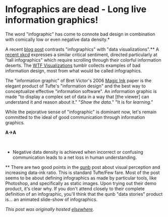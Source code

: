 # Infographics are dead - Long live information graphics!



The word "infographic" has come to connote bad design in combination with comically low or even negative data density.*

A recent <a href="http://insights.qunb.com/why-we-hate-infographics-and-why-you-should">blog post</a> contrasts "infographics" with "data visualizations".** A <a href="http://xkcd.com/1273/">recent xkcd</a> expresses a similar critical sentiment, directed particularly at "tall infographics" which require scrolling through their colorful information deserts. The <a href="http://wtfviz.net/">WTF Visualizations</a> tumblr collects examples of bad information design, most from what would be called infographics.

The "information graphic" of Bret Victor's 2006 <a href="http://worrydream.com/MagicInk/">Magic Ink</a> paper is the elegant product of Tufte's "information design" and the best way to conceptualize effective "information software". An information graphic is made "to display a complex set of data in a way that [the viewer] can understand it and reason about it." "<em>Show the data.</em>" "It is for <em>learning</em>."

While the pejorative sense of "infographic" is dominant now, let's remain committed to the ideal of good communication through information graphics.

<strong>A→A</strong>

 

* Negative data density is achieved when incorrect or confusing communication leads to a net loss in human understanding.

** There are two good points in the <a href="http://www.qunb.com/">qunb</a> post about visual perception and increasing data-ink ratio. This is standard Tufte/Few fare. Most of the post seems to be about defining infographics as made by particular tools, like Photoshop, and specifically as static images. Upon trying out their demo product, it's clear why. If you don't attend closely to their complete definition of an infographic, you'll think that the qunb "data stories" product is... an animated slide-show of infographics.



*This post was originally hosted [elsewhere](https://planspacedotorg.wordpress.com/2013/10/10/infographics-are-dead-long-live-information-graphics/).*
